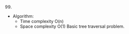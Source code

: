 99.

- Algorithm:
  - Time complexity O(n)
  - Space complexity O(1)
    Basic tree traversal problem.
